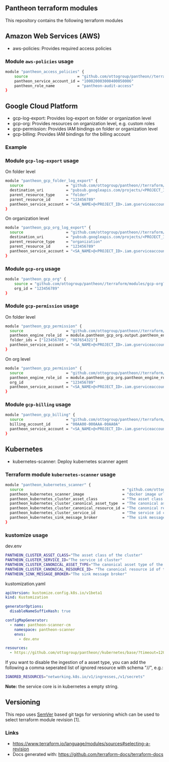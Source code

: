 ## Pantheon terraform modules

This repository contains the following terraform modules 


## Amazon Web Services (AWS)

- aws-policies: Provides required access policies

### Module `aws-policies` usage


```bash
module "pantheon_access_policies" {
    source                      = "github.com/ottogroup/pantheon//terraform/modules/aws-policies?ref=v1.1.26"
    pantheon_service_account_id = "100020003000400050006"
    pantheon_role_name          = "pantheon-audit-access"
}
```

## Google Cloud Platform

- gcp-log-export: Provides log-export on folder or organization level
- gcp-org: Provides resources on organization level, e.g. custom roles
- gcp-permission: Provides IAM bindings on folder or organization level
- gcp-billing: Provides IAM bindings for the billing account


### Example 

### Module `gcp-log-export` usage
On folder level

```bash
module "pantheon_gcp_folder_log_export" {
  source                   = "github.com/ottogroup/pantheon//terraform/modules/gcp-log-export?ref=v1.1.26"
  destination_uri          = "pubsub.googleapis.com/projects/<PROJECT_ID>/topics/<TOPIC_NAME>"
  parent_resource_type     = "folder"
  parent_resource_id       = "123456789"
  pantheon_service_account = "<SA_NAME>@<PROJECT_ID>.iam.gserviceaccount.com"
}
```

On organization level
```bash
module "pantheon_gcp_org_log_export" {
  source                   = "github.com/ottogroup/pantheon//terraform/modules/gcp-log-export?ref=v1.1.26"
  destination_uri          = "pubsub.googleapis.com/projects/<PROJECT_ID>/topics/<TOPIC_NAME>"
  parent_resource_type     = "organization"
  parent_resource_id       = "123456789"
  pantheon_service_account = "<SA_NAME>@<PROJECT_ID>.iam.gserviceaccount.com"
}
```

### Module `gcp-org` usage

```bash
module "pantheon_gcp_org" {
    source = "github.com/ottogroup/pantheon//terraform/modules/gcp-org?ref=v1.1.26"
    org_id = "123456789"
}
```

### Module `gcp-permission` usage

On folder level

```bash
module "pantheon_gcp_permission" {
  source                   = "github.com/ottogroup/pantheon//terraform/modules/gcp-permission?ref=v1.1.26"
  pantheon_engine_role_id  = module.pantheon_gcp_org.output.pantheon_engine_role_id
  folder_ids = ["123456789", "987654321"]
  pantheon_service_account = "<SA_NAME>@<PROJECT_ID>.iam.gserviceaccount.com"
}
```

On org level

```bash
module "pantheon_gcp_permission" {
  source                   = "github.com/ottogroup/pantheon//terraform/modules/gcp-permission?ref=v1.1.20"
  pantheon_engine_role_id  = module.pantheon_gcp_org.pantheon_engine_role_id
  org_id                   = "123456789"
  pantheon_service_account = "<SA_NAME>@<PROJECT_ID>.iam.gserviceaccount.com"
}
```

### Module `gcp-billing` usage

```bash
module "pantheon_gcp_billing" {
  source                   = "github.com/ottogroup/pantheon//terraform/modules/gcp-billing?ref=v1.1.26"
  billing_account_id       = "00AA00-000AAA-00AA0A"
  pantheon_service_account = "<SA_NAME>@<PROJECT_ID>.iam.gserviceaccount.com"
}
```

## Kubernetes

- kubernetes-scanner: Deploy kubernetes scanner agent

### Terraform module `kubernetes-scanner` usage

```bash
module "pantheon_kubernetes_scanner" {
  source                                            = "github.com/ottogroup/pantheon//terraform/modules/kubernetes-scanner?ref=v1.1.26"
  pantheon_kubernetes_scanner_image                 = "docker image url"
  pantheon_kubernetes_cluster_asset_class           = "The asset class of the cluster"
  pantheon_kubernetes_cluster_canonical_asset_type  = "The canonical asset type of the cluster"
  pantheon_kubernetes_cluster_canonical_resource_id = "The canonical resource id of the cluster"
  pantheon_kubernetes_cluster_service_id            = "The service id cluster"
  pantheon_kubernetes_sink_message_broker           = "The sink message broker"
}
```

### kustomize usage

dev.env
```bash
PANTHEON_CLUSTER_ASSET_CLASS="The asset class of the cluster"
PANTHEON_CLUSTER_SERVICE_ID="The service id cluster"
PANTHEON_CLUSTER_CANONICAL_ASSET_TYPE="The canonical asset type of the cluster"
PANTHEON_CLUSTER_CANONICAL_RESOURCE_ID= "The canonical resource id of the cluster"
PANTHEON_SINK_MESSAGE_BROKER="The sink message broker"
```

kustomization.yaml
```yaml
apiVersion: kustomize.config.k8s.io/v1beta1
kind: Kustomization

generatorOptions:
  disableNameSuffixHash: true

configMapGenerator:
  - name: pantheon-scanner-cm
    namespace: pantheon-scanner
    envs:
      - dev.env

resources:
  - https://github.com/ottogroup/pantheon//kubernetes/base/?timeout=120&ref=main
```

If you want to disable the ingestion of a asset type, you can add the following a comma seperated list of ignored resource with schema "<service>/<version>/<method>", e.g.:
```bash
IGNORED_RESOURCES="networking.k8s.io/v1/ingresses,/v1/secrets"
```
**Note:** the service core is in kubernetes a empty string.

## Versioning

This repo uses [SemVer](http://semver.org/) based git tags for versioning which can be used to select terraform module revision [1].

### Links

- https://www.terraform.io/language/modules/sources#selecting-a-revision
- Docs generated with: https://github.com/terraform-docs/terraform-docs
